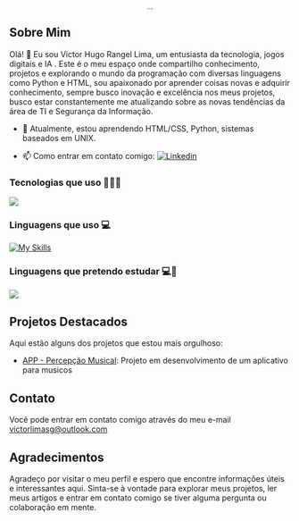 

<div align="center"  style="color: rgb(65,105,225); font-size: 1px;";"><h1>Victor Lima</h1></div>

## Sobre Mim

Olá! 👋 Eu sou Victor Hugo Rangel Lima, um entusiasta da tecnologia, jogos digitais e IA . Este é o meu espaço onde compartilho conhecimento, projetos e explorando o mundo da programação com diversas linguagens como Python e HTML, sou apaixonado por aprender coisas novas e adquirir conhecimento, sempre busco inovação e excelência nos meus projetos, busco estar constantemente me atualizando sobre as novas tendências da área de TI e Segurança da Informação.

- 🌱 Atualmente, estou aprendendo HTML/CSS, Python, sistemas baseados em UNIX.
<!-- 💼 Trabalho como [sua profissão ou ocupação]. -->
- 📫 Como entrar em contato comigo: [![Linkedin](https://img.shields.io/badge/LinkedIn-0077B5?style=for-the-badge&logo=linkedin&logoColor=white)](https://www.linkedin.com/in/victor-hugo-rangel-lima-4a8449289?lipi=urn%3Ali%3Apage%3Ad_flagship3_profile_view_base_contact_details%3BP3TmFILGRkiDKnCpin8OTw%3D%3D)

### Tecnologias que uso 🧑🏻‍💻

<p align="left">
  <a href="https://skillicons.dev">
    <img src="https://skillicons.dev/icons?i=git,linux,discord,vscode,django,github" />
  </a>
</p>

### Linguagens que uso 💻

[![My Skills](https://skillicons.dev/icons?i=py,html,css&theme=light)](https://skillicons.dev)

### Linguagens que pretendo estudar 💻🌱 

<p align="left">
  <a href="https://skillicons.dev">
    <img src="https://skillicons.dev/icons?i=js,php,mysql,cpp,kotlin,swift" />
  </a>
</p>

## Projetos Destacados

Aqui estão alguns dos projetos que estou mais orgulhoso:

- [APP - Percepção Musical](link_do_projeto_1): Projeto em desenvolvimento de um aplicativo para musicos


## Contato

Você pode entrar em contato comigo através do meu e-mail victorlimasg@outlook.com

## Agradecimentos

Agradeço por visitar o meu perfil e espero que encontre informações úteis e interessantes aqui. Sinta-se à vontade para explorar meus projetos, ler meus artigos e entrar em contato comigo se tiver alguma pergunta ou colaboração em mente.



